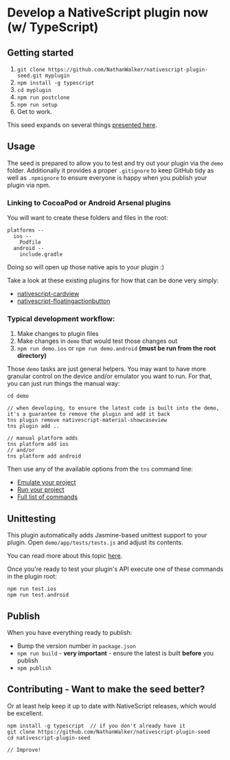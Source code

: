 # Develop a NativeScript plugin now (w/ TypeScript)

## Getting started

1. `git clone https://github.com/NathanWalker/nativescript-plugin-seed.git myplugin`
2. `npm install -g typescript`
3. `cd myplugin`
4. `npm run postclone`
5. `npm run setup`
6. Get to work.

This seed expands on several things [presented here](http://developer.telerik.com/featured/creating-nativescript-plugins-in-typescript/).

## Usage

The seed is prepared to allow you to test and try out your plugin via the `demo` folder.
Additionally it provides a proper `.gitignore` to keep GitHub tidy as well as `.npmignore` to ensure everyone is happy when you publish your plugin via npm.

### Linking to CocoaPod or Android Arsenal plugins

You will want to create these folders and files in the root:

```
platforms --
  ios --
    Podfile
  android --
    include.gradle
```

Doing so will open up those native apis to your plugin :)

Take a look at these existing plugins for how that can be done very simply:

* [nativescript-cardview](https://github.com/bradmartin/nativescript-cardview/tree/master/platforms)
* [nativescript-floatingactionbutton](https://github.com/bradmartin/nativescript-floatingactionbutton/tree/master/platforms)

### Typical development workflow:

1. Make changes to plugin files
2. Make changes in `demo` that would test those changes out
3. `npm run demo.ios` or `npm run demo.android`  **(must be run from the root directory)**

Those `demo` tasks are just general helpers. You may want to have more granular control on the device and/or emulator you want to run. For that, you can just run things the manual way:

```
cd demo

// when developing, to ensure the latest code is built into the demo, it's a guarantee to remove the plugin and add it back
tns plugin remove nativescript-material-showcaseview
tns plugin add ..

// manual platform adds
tns platform add ios
// and/or
tns platform add android
```

Then use any of the available options from the `tns` command line:

* [Emulate your project](https://github.com/NativeScript/nativescript-cli#emulate-your-project)
* [Run your project](https://github.com/NativeScript/nativescript-cli#run-your-project)
* [Full list of commands](https://github.com/NativeScript/nativescript-cli#the-commands)

## Unittesting
This plugin automatically adds Jasmine-based unittest support to your plugin.
Open `demo/app/tests/tests.js` and adjust its contents.

You can read more about this topic [here](https://docs.nativescript.org/tooling/testing).

Once you're ready to test your plugin's API execute one of these commands in the plugin root:

```
npm run test.ios
npm run test.android
```

## Publish

When you have everything ready to publish:

* Bump the version number in `package.json`
* `npm run build` - **very important** - ensure the latest is built **before** you publish
* `npm publish`

## Contributing - Want to make the seed better?

Or at least help keep it up to date with NativeScript releases, which would be excellent.

```
npm install -g typescript  // if you don't already have it
git clone https://github.com/NathanWalker/nativescript-plugin-seed
cd nativescript-plugin-seed

// Improve!
```
